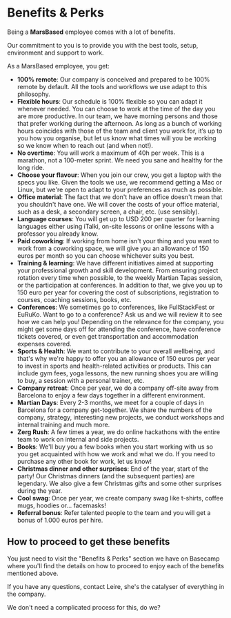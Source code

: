 # Benefits & Perks

Being a __MarsBased__ employee comes with a lot of benefits.

Our commitment to you is to provide you with the best tools, setup, environment and support to work.

As a MarsBased employee, you get:

* __100% remote__: Our company is conceived and prepared to be 100% remote by default. All the tools and workflows we use adapt to this philosophy.
* __Flexible hours__: Our schedule is 100% flexible so you can adapt it whenever needed. You can choose to work at the time of the day you are more productive. In our team, we have morning persons and those that prefer working during the afternoon. As long as a bunch of working hours coincides with those of the team and client you work for, it’s up to you how you organise, but let us know what times will you be working so we know when to reach out (and when not!).
* __No overtime__: You will work a maximum of 40h per week. This is a marathon, not a 100-meter sprint. We need you sane and healthy for the long ride.
* __Choose your flavour__: When you join our crew, you get a laptop with the specs you like. Given the tools we use, we recommend getting a Mac or Linux, but we're open to adapt to your preferences as much as possible.
* __Office material__: The fact that we don't have an office doesn't mean that you shouldn't have one. We will cover the costs of your office material, such as a desk, a secondary screen, a chair, etc. (use sensibly).
* __Language courses__: You will get up to USD 200 per quarter for learning languages either using iTalki, on-site lessons or online lessons with a professor you already know.
* __Paid coworking__: If working from home isn't your thing and you want to work from a coworking space, we will give you an allowance of 150 euros per month so you can choose whichever suits you best.
* __Training & learning__: We have different initiatives aimed at supporting your professional growth and skill development. From ensuring project rotation every time when possible, to the weekly Martian Tapas session, or the participation at conferences. In addition to that, we give you up to 150 euro per year for covering the cost of subscriptions, registration to courses, coaching sessions, books, etc.
* __Conferences__: We sometimes go to conferences, like FullStackFest or EuRuKo. Want to go to a conference? Ask us and we will review it to see how we can help you! Depending on the relevance for the company, you might get some days off for attending the conference, have conference tickets covered, or even get transportation and accommodation expenses covered. 
* __Sports & Health__: We want to contribute to your overall wellbeing, and that's why we're happy to offer you an allowance of 150 euros    per year to invest in sports and health-related activities or products. This can include gym fees, yoga lessons, the new running shoes you are willing to buy, a session with a personal trainer, etc.
* __Company retreat__: Once per year, we do a company off-site away from Barcelona to enjoy a few days together in a different environment.
* __Martian Days__: Every 2-3 months, we meet for a couple of days in Barcelona for a company get-together. We share the numbers of the company, strategy, interesting new projects, we conduct workshops and internal training and much more.
* __Zerg Rush__: A few times a year, we do online hackathons with the entire team to work on internal and side projects.
* __Books__: We'll buy you a few books when you start working with us so you get acquainted with how we work and what we do. If you need to purchase any other book for work, let us know!
* __Christmas dinner and other surprises__: End of the year, start of the party! Our Christmas dinners (and the subsequent parties) are legendary. We also give a few Christmas gifts and some other surprises during the year.
* __Cool swag__: Once per year, we create company swag like t-shirts, coffee mugs, hoodies or... facemasks!
* __Referral bonus__: Refer talented people to the team and you will get a bonus of 1.000 euros per hire.


## How to proceed to get these benefits

You just need to visit the "Benefits & Perks" section we have on Basecamp where you'll find the details on how to proceed to enjoy each of the benefits mentioned above.

If you have any questions, contact Leire, she's the catalyser of everything in the company.

We don't need a complicated process for this, do we?

